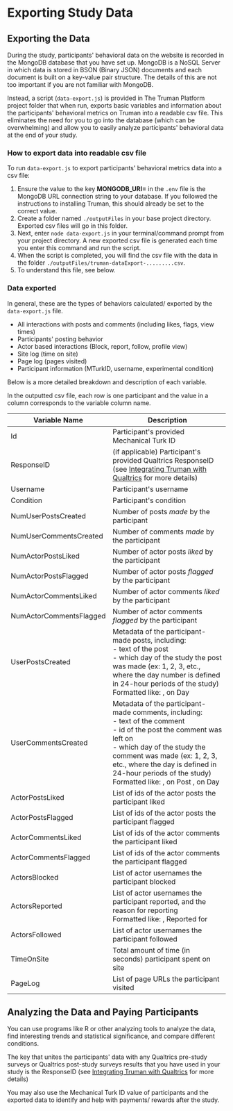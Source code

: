 # Exporting Study Data

## Exporting the Data

During the study, participants' behavioral data on the website is recorded in the MongoDB database that you have set up. MongoDB is a NoSQL Server in which data is stored in BSON (Binary JSON) documents and each document is built on a key-value pair structure. The details of this are not too important if you are not familiar with MongoDB.

Instead, a script (`data-export.js`) is provided in The Truman Platform project folder that when run, exports basic variables and information about the participants' behavioral metrics on Truman into a readable csv file. This eliminates the need for you to go into the database (which can be overwhelming) and allow you to easily analyze participants' behavioral data at the end of your study.

### How to export data into readable csv file

To run `data-export.js` to export participants' behavioral metrics data into a csv file:

1.  Ensure the value to the key **MONGODB_URI=** in the `.env` file is the MongoDB URL connection string to your database. If you followed the instructions to installing Truman, this should already be set to the correct value.
2.  Create a folder named `./outputFiles` in your base project directory. Exported csv files will go in this folder.
3.  Next, enter `node data-export.js` in your terminal/command prompt from your project directory. A new exported csv file is generated each time you enter this command and run the script.
4.  When the script is completed, you will find the csv file with the data in the folder `./outputFiles/truman-dataExport-.........csv`.
5.  To understand this file, see below.

### Data exported

In general, these are the types of behaviors calculated/ exported by the `data-export.js` file.

- All interactions with posts and comments (including likes, flags, view times)
- Participants' posting behavior
- Actor based interactions (Block, report, follow, profile view)
- Site log (time on site)
- Page log (pages visited)
- Participant information (MTurkID, username, experimental condition)

Below is a more detailed breakdown and description of each variable.

In the outputted csv file, each row is one participant and the value in a column corresponds to the variable column name.

| Variable Name           | Description                                                                                                                                                                                                                                                                                                                |
| ----------------------- | -------------------------------------------------------------------------------------------------------------------------------------------------------------------------------------------------------------------------------------------------------------------------------------------------------------------------- |
| Id                      | Participant's provided Mechanical Turk ID                                                                                                                                                                                                                                                                                  |
| ResponseID              | (if applicable) Participant's provided Qualtrics ResponseID (see [Integrating Truman with Qualtrics](/docs/getting-started/launching-your-study.md#integrating-truman-with-qualtrics) for more details)                                                                                                                    |
| Username                | Participant's username                                                                                                                                                                                                                                                                                                     |
| Condition               | Participant's condition                                                                                                                                                                                                                                                                                                    |
| NumUserPostsCreated     | Number of posts _made_ by the participant                                                                                                                                                                                                                                                                                  |
| NumUserCommentsCreated  | Number of comments _made_ by the participant                                                                                                                                                                                                                                                                               |
| NumActorPostsLiked      | Number of actor posts _liked_ by the participant                                                                                                                                                                                                                                                                           |
| NumActorPostsFlagged    | Number of actor posts _flagged_ by the participant                                                                                                                                                                                                                                                                         |
| NumActorCommentsLiked   | Number of actor comments _liked_ by the participant                                                                                                                                                                                                                                                                        |
| NumActorCommentsFlagged | Number of actor comments _flagged_ by the participant                                                                                                                                                                                                                                                                      |
| UserPostsCreated        | Metadata of the participant-made posts, including:<br>- text of the post<br>- which day of the study the post was made (ex: 1, 2, 3, etc., where the day number is defined in 24-hour periods of the study)<br>Formatted like: _<TEXT>_, on Day _<DAY>_                                                                    |
| UserCommentsCreated     | Metadata of the participant-made comments, including:<br>- text of the comment<br>- id of the post the comment was left on<br>- which day of the study the comment was made (ex: 1, 2, 3, etc., where the day is defined in 24-hour periods of the study)<br>Formatted like: _<TEXT>_, on Post _<POST ID>_, on Day _<DAY>_ |
| ActorPostsLiked         | List of ids of the actor posts the participant liked                                                                                                                                                                                                                                                                       |
| ActorPostsFlagged       | List of ids of the actor posts the participant flagged                                                                                                                                                                                                                                                                     |
| ActorCommentsLiked      | List of ids of the actor comments the participant liked                                                                                                                                                                                                                                                                    |
| ActorCommentsFlagged    | List of ids of the actor comments the participant flagged                                                                                                                                                                                                                                                                  |
| ActorsBlocked           | List of actor usernames the participant blocked                                                                                                                                                                                                                                                                            |
| ActorsReported          | List of actor usernames the participant reported, and the reason for reporting<br>Formatted like: _<USERNAME>_, Reported for _<REASON>_                                                                                                                                                                                    |
| ActorsFollowed          | List of actor usernames the participant followed                                                                                                                                                                                                                                                                           |
| TimeOnSite              | Total amount of time (in seconds) participant spent on site                                                                                                                                                                                                                                                                |
| PageLog                 | List of page URLs the participant visited                                                                                                                                                                                                                                                                                  |

## Analyzing the Data and Paying Participants

You can use programs like R or other analyzing tools to analyze the data, find interesting trends and statistical significance, and compare different conditions.

The key that unites the participants' data with any Qualtrics pre-study surveys or Qualtrics post-study surveys results that you have used in your study is the ResponseID (see [Integrating Truman with Qualtrics](/docs/getting-started/launching-your-study.md#integrating-truman-with-qualtrics)
for more details)

You may also use the Mechanical Turk ID value of participants and the exported data to identify and help with payments/ rewards after the study.
